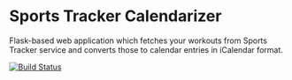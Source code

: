 # Sports Tracker Calendarizer

Flask-based web application which fetches your workouts from Sports Tracker
service and converts those to calendar entries in iCalendar format.

[![Build Status](https://travis-ci.org/mikatammi/sports-tracker-calendarizer.svg?branch=master)](https://travis-ci.org/mikatammi/sports-tracker-calendarizer)
